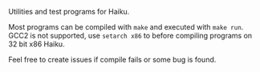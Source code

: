 Utilities and test programs for Haiku.

Most programs can be compiled with `make` and executed with `make run`. GCC2 is not supported, use `setarch x86` to before compiling programs on 32 bit x86 Haiku.

Feel free to create issues if compile fails or some bug is found.
